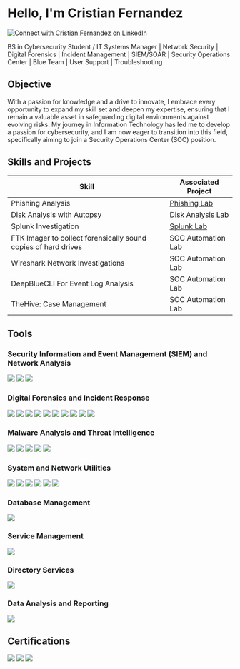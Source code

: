# Hello, I'm Cristian Fernandez
[![Connect with Cristian Fernandez on LinkedIn](https://img.shields.io/badge/-LinkedIn-blue?style=for-the-badge&logo=LinkedIn&logoColor=white)](https://www.linkedin.com/in/cristian-fernandez-b7406a205)


BS in Cybersecurity Student / IT Systems Manager | Network Security | Digital Forensics | Incident Management | SIEM/SOAR | Security Operations Center | Blue Team | User Support | Troubleshooting

## Objective

With a passion for knowledge and a drive to innovate, I embrace every opportunity to expand my skill set and deepen my expertise, ensuring that I remain a valuable asset in safeguarding digital environments against evolving risks. My journey in Information Technology has led me to develop a passion for cybersecurity, and I am now eager to transition into this field, specifically aiming to join a Security Operations Center (SOC) position.

## Skills and Projects

| Skill                                         | Associated Project         |
|-----------------------------------------------|----------------------------|
| Phishing Analysis                             | <a href="https://github.com/CristianFernandez123/Phishing-Analysis/tree/main">Phishing Lab</a>|
|  Disk Analysis with Autopsy    | <a href="https://github.com/CristianFernandez123/Disk-Analysis-Lab">Disk Analysis Lab</a>|
| Splunk Investigation        | <a href="https://github.com/CristianFernandez123/Disk-Analysis-Lab">Splunk Lab</a>|
| FTK Imager to collect forensically sound copies of hard drives      | SOC Automation Lab|
| Wireshark Network Investigations                 | SOC Automation Lab|
| DeepBlueCLI For Event Log Analysis | SOC Automation Lab|
| TheHive: Case Management  | SOC Automation Lab|

## Tools

### Security Information and Event Management (SIEM) and Network Analysis
<div>
    <img src="https://img.shields.io/badge/-Splunk-000000?&style=for-the-badge&logo=Splunk&logoColor=white" />
    <img src="https://img.shields.io/badge/-Wireshark-1679A7?&style=for-the-badge&logo=Wireshark&logoColor=white" />
    <img src="https://img.shields.io/badge/-Firewall-FF0000?&style=for-the-badge&logo=firewall&logoColor=white" />


</div>

### Digital Forensics and Incident Response
<div>
    <img src="https://img.shields.io/badge/-FTK_Imager-007ACC?&style=for-the-badge&logoColor=white" />
    <img src="https://img.shields.io/badge/-ProcDump-800080?&style=for-the-badge&logoColor=white" />
    <img src="https://img.shields.io/badge/-KAPE-008000?&style=for-the-badge&logoColor=white" />
    <img src="https://img.shields.io/badge/-Volatility_Workbench-FFA500?&style=for-the-badge&logoColor=white" />
    <img src="https://img.shields.io/badge/-Autopsy-00008B?&style=for-the-badge&logoColor=white" />
    <img src="https://img.shields.io/badge/-DeepBlueCLI-008080?&style=for-the-badge&logoColor=white" />
    <img src="https://img.shields.io/badge/-Windows_File_Analyzer-A52A2A?&style=for-the-badge&logoColor=white" />
    <img src="https://img.shields.io/badge/-Jumplist_Analysis-800000?&style=for-the-badge&logoColor=white" />
    <img src="https://img.shields.io/badge/-Browser_History_Viewer-4B0082?&style=for-the-badge&logoColor=white" />
    <img src="https://img.shields.io/badge/-RBCmd.exe-006400?&style=for-the-badge&logoColor=white" />

</div>

### Malware Analysis and Threat Intelligence
<div>    
    <img src="https://img.shields.io/badge/-Phishtool-FFD700?&style=for-the-badge&logoColor=white" />
    <img src="https://img.shields.io/badge/-VirusTotal-FF0000?&style=for-the-badge&logoColor=white" />
    <img src="https://img.shields.io/badge/-WHOIS_lookup-0000FF?&style=for-the-badge&logoColor=white" />
    <img src="https://img.shields.io/badge/-Talos_File_Reputation-800080?&style=for-the-badge&logoColor=white" />
    <img src="https://img.shields.io/badge/-Malware_Sandboxing-008000?&style=for-the-badge&logoColor=white" />
   
</div>

### System and Network Utilities
<div>
    <img src="https://img.shields.io/badge/-CMD-2F4F4F?&style=for-the-badge&logoColor=white" />
    <img src="https://img.shields.io/badge/-PowerShell-8A2BE2?&style=for-the-badge&logoColor=white" />
    <img src="https://img.shields.io/badge/-Windows_OS-1E90FF?&style=for-the-badge&logo=Windows&logoColor=white" />
    <img src="https://img.shields.io/badge/-TCP-FF8C00?&style=for-the-badge&logoColor=white" />
    <img src="https://img.shields.io/badge/-UDP-DAA520?&style=for-the-badge&logoColor=white" />
    <img src="https://img.shields.io/badge/-IP_Network_Protocols-4169E1?&style=for-the-badge&logoColor=white" />
    
</div>

### Database Management
<div>
    <img src="https://img.shields.io/badge/-MySQL-FFA07A?&style=for-the-badge&logo=MySQL&logoColor=white" />

</div>

### Service Management
<div>
    <img src="https://img.shields.io/badge/-Jira_Service_Management-228B22?&style=for-the-badge&logo=Jira&logoColor=white" />

</div>

### Directory Services
<div>
    <img src="https://img.shields.io/badge/-Active_Directory-9370DB?&style=for-the-badge&logo=Active_Directory&logoColor=white" />

</div>

### Data Analysis and Reporting
<div>
    <img src="https://img.shields.io/badge/-CSVQuickViewer-FFD700?&style=for-the-badge&logoColor=white" />

</div>

## Certifications
<div>
<img src="https://img.shields.io/badge/-Security%2B-FF0000?&style=for-the-badge&logo=CompTIA&logoColor=white" />
<img src="https://img.shields.io/badge/-Blue_Team_Level_1-1E90FF?&style=for-the-badge&logoColor=white" />
<img src="https://img.shields.io/badge/-Google_Cybersecurity_Professional-FFFF00?&style=for-the-badge&logo=Google&logoColor=white" />
    
</div>

